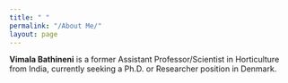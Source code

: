 ```yaml
---
title: " "
permalink: "/About Me/"
layout: page
---
```


**Vimala Bathineni** is a former Assistant Professor/Scientist in Horticulture from India, currently seeking a Ph.D. or Researcher position in Denmark.
